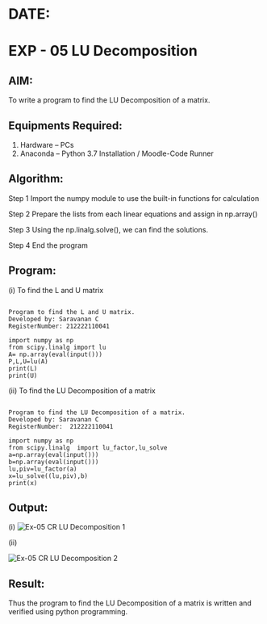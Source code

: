 # DATE:
# EXP - 05 LU Decomposition 

## AIM:
To write a program to find the LU Decomposition of a matrix.

## Equipments Required:
1. Hardware – PCs
2. Anaconda – Python 3.7 Installation / Moodle-Code Runner

## Algorithm:

Step 1
Import the numpy module to use the built-in functions for calculation

Step 2
Prepare the lists from each linear equations and assign in np.array()

Step 3
Using the np.linalg.solve(), we can find the solutions.

Step 4
End the program

## Program:
(i) To find the L and U matrix
```

Program to find the L and U matrix.
Developed by: Saravanan C
RegisterNumber: 212222110041

```
```
import numpy as np
from scipy.linalg import lu
A= np.array(eval(input()))
P,L,U=lu(A)
print(L)
print(U)
```
(ii) To find the LU Decomposition of a matrix
```

Program to find the LU Decomposition of a matrix.
Developed by: Saravanan C
RegisterNumber:  212222110041

```
```
import numpy as np
from scipy.linalg  import lu_factor,lu_solve
a=np.array(eval(input()))
b=np.array(eval(input()))
lu,piv=lu_factor(a)
x=lu_solve((lu,piv),b)
print(x)
```
## Output:
(i)
![Ex-05 CR  LU Decomposition 1](https://github.com/user-attachments/assets/0ac0192e-c874-401d-b624-e62ea3ae1f80)

(ii)

![Ex-05 CR LU Decomposition 2](https://github.com/user-attachments/assets/5953af9f-da9b-46b6-a8d7-67592147a783)

## Result:
Thus the program to find the LU Decomposition of a matrix is written and verified using python programming.

